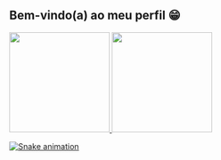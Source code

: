 ## Bem-vindo(a) ao meu perfil 😁

 <div>
   <a href="https://github.com/joaoksaas">
   <img height="180em" src="https://github-readme-stats.vercel.app/api?username=joaoksaas&show_icons=true&theme=tokyonight&include_all_commits=true&count_private=true"/>
   <img height="180em" src="https://github-readme-stats.vercel.app/api/top-langs/?username=joaoksaas&layout=compact&langs_count=6&theme=tokyonight"/>

 
  ![Snake animation](https://github.com/devemdobro/devemdobro/blob/output/github-contribution-grid-snake.svg)

</div>
